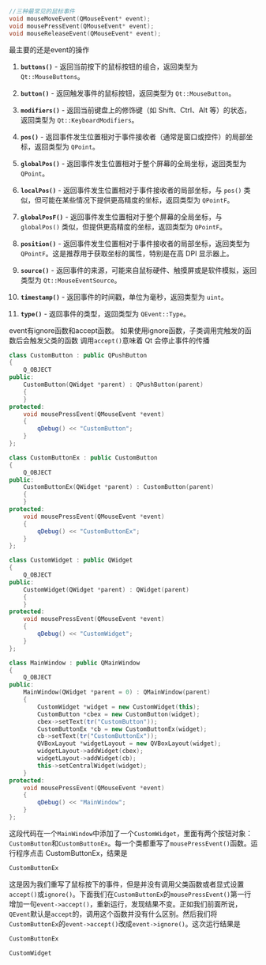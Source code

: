 ```c++
//三种最常见的鼠标事件
void mouseMoveEvent(QMouseEvent* event);
void mousePressEvent(QMouseEvent* event);
void mouseReleaseEvent(QMouseEvent* event);
```
最主要的还是event的操作
1. **`buttons()`** - 返回当前按下的鼠标按钮的组合，返回类型为 `Qt::MouseButtons`。
    
2. **`button()`** - 返回触发事件的鼠标按钮，返回类型为 `Qt::MouseButton`。
    
3. **`modifiers()`** - 返回当前键盘上的修饰键（如 Shift、Ctrl、Alt 等）的状态，返回类型为 `Qt::KeyboardModifiers`。
    
4. **`pos()`** - 返回事件发生位置相对于事件接收者（通常是窗口或控件）的局部坐标，返回类型为 `QPoint`。
    
5. **`globalPos()`** - 返回事件发生位置相对于整个屏幕的全局坐标，返回类型为 `QPoint`。
    
6. **`localPos()`** - 返回事件发生位置相对于事件接收者的局部坐标，与 `pos()` 类似，但可能在某些情况下提供更高精度的坐标，返回类型为 `QPointF`。
    
7. **`globalPosF()`** - 返回事件发生位置相对于整个屏幕的全局坐标，与 `globalPos()` 类似，但提供更高精度的坐标，返回类型为 `QPointF`。
    
8. **`position()`** - 返回事件发生位置相对于事件接收者的局部坐标，返回类型为 `QPointF`。这是推荐用于获取坐标的属性，特别是在高 DPI 显示器上。
    
9. **`source()`** - 返回事件的来源，可能来自鼠标硬件、触摸屏或是软件模拟，返回类型为 `Qt::MouseEventSource`。
    
10. **`timestamp()`** - 返回事件的时间戳，单位为毫秒，返回类型为 `uint`。
    
11. **`type()`** - 返回事件的类型，返回类型为 `QEvent::Type`。

event有ignore函数和accept函数。
如果使用ignore函数，子类调用完触发的函数后会触发父类的函数
调用`accept()`意味着 Qt 会停止事件的传播
```c++
class CustomButton : public QPushButton
{
    Q_OBJECT
public:
    CustomButton(QWidget *parent) : QPushButton(parent)
    {
    }
protected:
    void mousePressEvent(QMouseEvent *event)
    {
        qDebug() << "CustomButton";
    }
};

class CustomButtonEx : public CustomButton
{
    Q_OBJECT
public:
    CustomButtonEx(QWidget *parent) : CustomButton(parent)
    {
    }
protected:
    void mousePressEvent(QMouseEvent *event)
    {
        qDebug() << "CustomButtonEx";
    }
};

class CustomWidget : public QWidget
{
    Q_OBJECT
public:
    CustomWidget(QWidget *parent) : QWidget(parent)
    {
    }
protected:
    void mousePressEvent(QMouseEvent *event)
    {
        qDebug() << "CustomWidget";
    }
};

class MainWindow : public QMainWindow
{
    Q_OBJECT
public:
    MainWindow(QWidget *parent = 0) : QMainWindow(parent)
    {
        CustomWidget *widget = new CustomWidget(this);
        CustomButton *cbex = new CustomButton(widget);
        cbex->setText(tr("CustomButton"));
        CustomButtonEx *cb = new CustomButtonEx(widget);
        cb->setText(tr("CustomButtonEx"));
        QVBoxLayout *widgetLayout = new QVBoxLayout(widget);
        widgetLayout->addWidget(cbex);
        widgetLayout->addWidget(cb);
        this->setCentralWidget(widget);
    }
protected:
    void mousePressEvent(QMouseEvent *event)
    {
        qDebug() << "MainWindow";
    }
};
```
这段代码在一个`MainWindow`中添加了一个`CustomWidget`，里面有两个按钮对象：`CustomButton`和`CustomButtonEx`。每一个类都重写了`mousePressEvent()`函数。运行程序点击 CustomButtonEx，结果是

```c++
CustomButtonEx
```

这是因为我们重写了鼠标按下的事件，但是并没有调用父类函数或者显式设置`accept()`或`ignore()`。下面我们在`CustomButtonEx`的`mousePressEvent()`第一行增加一句`event->accept()`，重新运行，发现结果不变。正如我们前面所说，`QEvent`默认是`accept`的，调用这个函数并没有什么区别。然后我们将`CustomButtonEx`的`event->accept()`改成`event->ignore()`。这次运行结果是

```c++
CustomButtonEx

CustomWidget
```